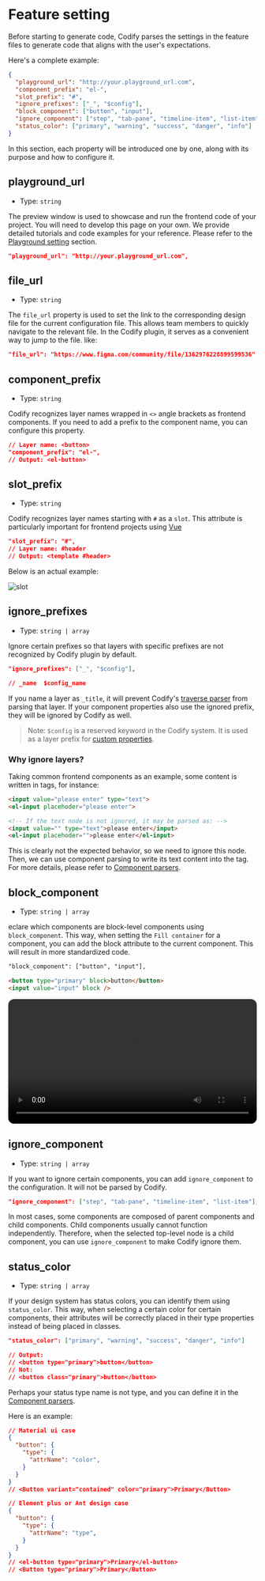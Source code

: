 # Feature setting

Before starting to generate code, Codify parses the settings in the feature files to generate code that aligns with the user's expectations.

Here's a complete example:

```json
{
  "playground_url": "http://your.playground_url.com",
  "component_prefix": "el-",
  "slot_prefix": "#",
  "ignore_prefixes": ["_", "$config"],
  "block_component": ["button", "input"],
  "ignore_component": ["step", "tab-pane", "timeline-item", "list-item"],
  "status_color": ["primary", "warning", "success", "danger", "info"]
}
```

In this section, each property will be introduced one by one, along with its purpose and how to configure it.

## playground_url

- Type: `string`

The preview window is used to showcase and run the frontend code of your project. You will need to develop this page on your own. We provide detailed tutorials and code examples for your reference. Please refer to the [Playground setting](/guide/playground-setting) section.

```json
"playground_url": "http://your.playground_url.com",
```

## file_url

- Type: `string`

The `file_url` property is used to set the link to the corresponding design file for the current configuration file. This allows team members to quickly navigate to the relevant file. In the Codify plugin, it serves as a convenient way to jump to the file. like:

```json
"file_url": "https://www.figma.com/community/file/1362976228899599536"
```

## component_prefix

- Type: `string`

Codify recognizes layer names wrapped in `<>` angle brackets as frontend components. If you need to add a prefix to the component name, you can configure this property.

```json
// Layer name: <button>
"component_prefix": "el-",
// Output: <el-button>
```

## slot_prefix

- Type: `string`

Codify recognizes layer names starting with `#` as a `slot`. This attribute is particularly important for frontend projects using [Vue](https://vuejs.org/guide/components/slots#named-slots)

```json
"slot_prefix": "#",
// Layer name: #header
// Output: <template #header>
```

Below is an actual example:

![slot](/images/slot-view.png)

## ignore_prefixes

- Type: `string | array`

Ignore certain prefixes so that layers with specific prefixes are not recognized by Codify plugin by default.

```json
"ignore_prefixes": ["_", "$config"],

// _name  $config_name
```

If you name a layer as `_title`, it will prevent Codify's [traverse parser](/guide/style-parsers#遍历解析器-traverse) from parsing that layer. If your component properties also use the ignored prefix, they will be ignored by Codify as well.

> Note: `$config` is a reserved keyword in the Codify system. It is used as a layer prefix for [custom properties](/guide/custom-properties).

### Why ignore layers?

Taking common frontend components as an example, some content is written in tags, for instance:

```html
<input value="please enter" type="text">
<el-input placehoder="please enter">

<!-- If the text node is not ignored, it may be parsed as: -->
<input value="" type="text">please enter</input>
<el-input placehoder="">please enter</el-input>

```
This is clearly not the expected behavior, so we need to ignore this node. Then, we can use component parsing to write its text content into the tag. For more details, please refer to [Component parsers](/guide/component-parsers).

## block_component

- Type: `string | array` 

eclare which components are block-level components using `block_component`. This way, when setting the `Fill container` for a component, you can add the block attribute to the current component. This will result in more standardized code.

```html
"block_component": ["button", "input"],

<button type="primary" block>button</button>
<input value="input" block />
```

<video width="100%" loop autoplay style="border-radius: 12px;"> 
  <source src="/images/block.mp4" type="video/mp4"> 
</video>

## ignore_component

- Type: `string | array` 

If you want to ignore certain components, you can add `ignore_component` to the configuration. It will not be parsed by Codify.

```json
"ignore_component": ["step", "tab-pane", "timeline-item", "list-item"],
```

In most cases, some components are composed of parent components and child components. Child components usually cannot function independently. Therefore, when the selected top-level node is a child component, you can use `ignore_component` to make Codify ignore them.

## status_color

- Type: `string | array`

If your design system has status colors, you can identify them using `status_color`. This way, when selecting a certain color for certain components, their attributes will be correctly placed in their type properties instead of being placed in classes.

```json
"status_color": ["primary", "warning", "success", "danger", "info"]

// Output:
// <button type="primary">button</button>
// Not:
// <button class="primary">button</button>
```

Perhaps your status type name is not type, and you can define it in the [Component parsers](/guide/component-parsers).

Here is an example:

```json {5,15}
// Material ui case
{
  "button": {
    "type": {
      "attrName": "color",
    }
  }
}
// <Button variant="contained" color="primary">Primary</Button>

// Element plus or Ant design case
{
  "button": {
    "type": {
      "attrName": "type",
    }
  }
}
// <el-button type="primary">Primary</el-button>
// <Button type="primary">Primary</Button>
```
